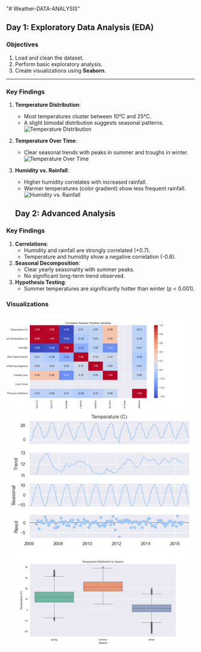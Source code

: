 "# Weather-DATA-ANALYSIS" 


## **Day 1: Exploratory Data Analysis (EDA)**  
### **Objectives**  
1. Load and clean the dataset.  
2. Perform basic exploratory analysis.  
3. Create visualizations using **Seaborn**.  

---

### **Key Findings**  
1. **Temperature Distribution**:  
   - Most temperatures cluster between 10°C and 25°C.  
   - A slight bimodal distribution suggests seasonal patterns.  
   ![Temperature Distribution](outputs/temp_distribution.png)  

2. **Temperature Over Time**:  
   - Clear seasonal trends with peaks in summer and troughs in winter.  
   ![Temperature Over Time](outputs/temp_over_time.png)  

3. **Humidity vs. Rainfall**:  
   - Higher humidity correlates with increased rainfall.  
   - Warmer temperatures (color gradient) show less frequent rainfall.  
   ![Humidity vs. Rainfall](outputs/humidity_rainfall.png) 

   ## **Day 2: Advanced Analysis**
### Key Findings
1. **Correlations**:
   - Humidity and rainfall are strongly correlated (+0.7).
   - Temperature and humidity show a negative correlation (-0.6).
2. **Seasonal Decomposition**:
   - Clear yearly seasonality with summer peaks.
   - No significant long-term trend observed.
3. **Hypothesis Testing**:
   - Summer temperatures are significantly hotter than winter (p < 0.001).

### Visualizations
![Correlation Heatmap](outputs/correlation_heatmap.png)
![Seasonal Decomposition](outputs/seasonal_decomposition.png)
![Seasonal Box Plot](outputs/seasonal_boxplot.png)
